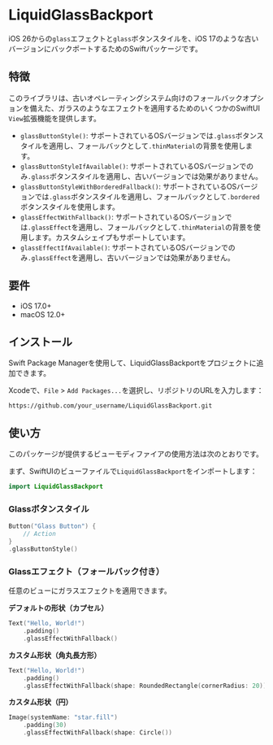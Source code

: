 # LiquidGlassBackport

iOS 26からの`glass`エフェクトと`glass`ボタンスタイルを、iOS 17のような古いバージョンにバックポートするためのSwiftパッケージです。

## 特徴

このライブラリは、古いオペレーティングシステム向けのフォールバックオプションを備えた、ガラスのようなエフェクトを適用するためのいくつかのSwiftUI `View`拡張機能を提供します。

-   `glassButtonStyle()`: サポートされているOSバージョンでは`.glass`ボタンスタイルを適用し、フォールバックとして`.thinMaterial`の背景を使用します。
-   `glassButtonStyleIfAvailable()`: サポートされているOSバージョンでのみ`.glass`ボタンスタイルを適用し、古いバージョンでは効果がありません。
-   `glassButtonStyleWithBorderedFallback()`: サポートされているOSバージョンでは`.glass`ボタンスタイルを適用し、フォールバックとして`.bordered`ボタンスタイルを使用します。
-   `glassEffectWithFallback()`: サポートされているOSバージョンでは`.glassEffect`を適用し、フォールバックとして`.thinMaterial`の背景を使用します。カスタムシェイプもサポートしています。
-   `glassEffectIfAvailable()`: サポートされているOSバージョンでのみ`.glassEffect`を適用し、古いバージョンでは効果がありません。

## 要件

-   iOS 17.0+
-   macOS 12.0+

## インストール

Swift Package Managerを使用して、LiquidGlassBackportをプロジェクトに追加できます。

Xcodeで、`File` > `Add Packages...`を選択し、リポジトリのURLを入力します：

```
https://github.com/your_username/LiquidGlassBackport.git
```

## 使い方

このパッケージが提供するビューモディファイアの使用方法は次のとおりです。

まず、SwiftUIのビューファイルで`LiquidGlassBackport`をインポートします：
```swift
import LiquidGlassBackport
```

### Glassボタンスタイル

```swift
Button("Glass Button") {
    // Action
}
.glassButtonStyle()
```

### Glassエフェクト（フォールバック付き）

任意のビューにガラスエフェクトを適用できます。

**デフォルトの形状（カプセル）**
```swift
Text("Hello, World!")
    .padding()
    .glassEffectWithFallback()
```

**カスタム形状（角丸長方形）**
```swift
Text("Hello, World!")
    .padding()
    .glassEffectWithFallback(shape: RoundedRectangle(cornerRadius: 20))
```

**カスタム形状（円）**
```swift
Image(systemName: "star.fill")
    .padding(30)
    .glassEffectWithFallback(shape: Circle())
```
